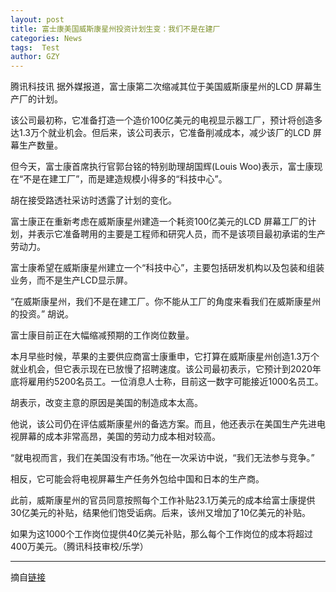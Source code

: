 ```yaml
---
layout: post
title: 富士康美国威斯康星州投资计划生变：我们不是在建厂
categories: News
tags:  Test
author: GZY
---
```


腾讯科技讯 据外媒报道，富士康第二次缩减其位于美国威斯康星州的LCD 屏幕生产厂的计划。

该公司最初称，它准备打造一个造价100亿美元的电视显示器工厂，预计将创造多达1.3万个就业机会。但后来，该公司表示，它准备削减成本，减少该厂的LCD 屏幕生产数量。

但今天，富士康首席执行官郭台铭的特别助理胡国辉(Louis Woo)表示，富士康现在“不是在建工厂”，而是建造规模小得多的“科技中心”。

胡在接受路透社采访时透露了计划的变化。

富士康正在重新考虑在威斯康星州建造一个耗资100亿美元的LCD 屏幕工厂的计划，并表示它准备聘用的主要是工程师和研究人员，而不是该项目最初承诺的生产劳动力。

富士康希望在威斯康星州建立一个“科技中心”，主要包括研发机构以及包装和组装业务，而不是生产LCD显示屏。

“在威斯康星州，我们不是在建工厂。你不能从工厂的角度来看我们在威斯康星州的投资。” 胡说。

富士康目前正在大幅缩减预期的工作岗位数量。

本月早些时候，苹果的主要供应商富士康重申，它打算在威斯康星州创造1.3万个就业机会，但它表示现在已放慢了招聘速度。该公司最初表示，它预计到2020年底将雇用约5200名员工。一位消息人士称，目前这一数字可能接近1000名员工。

胡表示，改变主意的原因是美国的制造成本太高。

他说，该公司仍在评估威斯康星州的备选方案。而且，他还表示在美国生产先进电视屏幕的成本非常高昂，美国的劳动力成本相对较高。

“就电视而言，我们在美国没有市场。”他在一次采访中说，“我们无法参与竞争。”

相反，它可能会将电视屏幕生产任务外包给中国和日本的生产商。

此前，威斯康星州的官员同意按照每个工作补贴23.1万美元的成本给富士康提供30亿美元的补贴，结果他们饱受诟病。后来，该州又增加了10亿美元的补贴。

如果为这1000个工作岗位提供40亿美元补贴，那么每个工作岗位的成本将超过400万美元。（腾讯科技审校/乐学）

*****

摘自[链接](http://tech.qq.com/a/20190131/001136.htm)